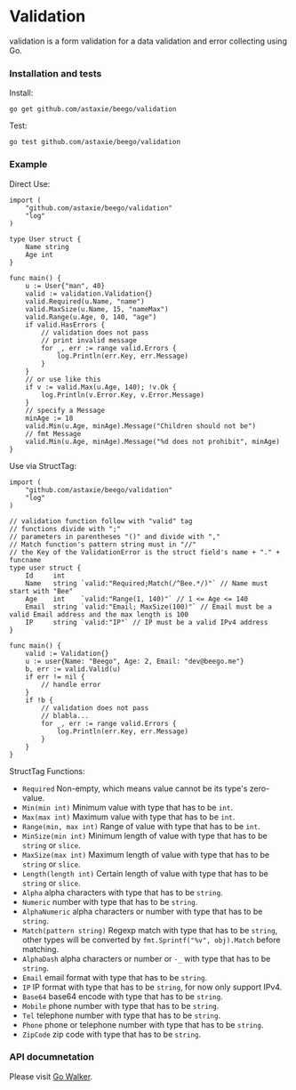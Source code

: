 # Validation

validation is a form validation for a data validation and error collecting using Go.

### Installation and tests

Install:

	go get github.com/astaxie/beego/validation

Test:

	go test github.com/astaxie/beego/validation

### Example

Direct Use:

	import (
		"github.com/astaxie/beego/validation"
		"log"
	)

	type User struct {
		Name string
		Age int
	}

	func main() {
		u := User{"man", 40}
		valid := validation.Validation{}
		valid.Required(u.Name, "name")
		valid.MaxSize(u.Name, 15, "nameMax")
		valid.Range(u.Age, 0, 140, "age")
		if valid.HasErrors {
			// validation does not pass
			// print invalid message
			for _, err := range valid.Errors {
				log.Println(err.Key, err.Message)
			}
		}
		// or use like this
		if v := valid.Max(u.Age, 140); !v.Ok {
			log.Println(v.Error.Key, v.Error.Message)
		}
		// specify a Message
		minAge := 18
		valid.Min(u.Age, minAge).Message("Children should not be")
		// fmt Message
		valid.Min(u.Age, minAge).Message("%d does not prohibit", minAge)
	}

Use via StructTag:

	import (
		"github.com/astaxie/beego/validation"
		"log"
	)

	// validation function follow with "valid" tag
	// functions divide with ";"
	// parameters in parentheses "()" and divide with ","
	// Match function's pattern string must in "//"
	// the Key of the ValidationError is the struct field's name + "." + funcname
	type user struct {
		Id     int
		Name   string `valid:"Required;Match(/^Bee.*/)"` // Name must start with "Bee"
		Age    int    `valid:"Range(1, 140)"` // 1 <= Age <= 140
		Email  string `valid:"Email; MaxSize(100)"` // Email must be a valid Email address and the max length is 100
		IP     string `valid:"IP"` // IP must be a valid IPv4 address
	}

	func main() {
		valid := Validation{}
		u := user{Name: "Beego", Age: 2, Email: "dev@beego.me"}
		b, err := valid.Valid(u)
		if err != nil {
			// handle error
		}
		if !b {
			// validation does not pass
			// blabla...
			for _, err := range valid.Errors {
				log.Println(err.Key, err.Message)
			}
		}
	}

StructTag Functions:

* `Required` Non-empty, which means value cannot be its type's zero-value.
* `Min(min int)` Minimum value with type that has to be `int`.
* `Max(max int)` Maximum value with type that has to be `int`.
* `Range(min, max int)` Range of value with type that has to be `int`.
* `MinSize(min int)` Minimum length of value with type that has to be `string` or `slice`.
* `MaxSize(max int)` Maximum length of value with type that has to be `string` or `slice`.
* `Length(length int)` Certain length of value with type that has to be `string` or `slice`.
* `Alpha` alpha characters with type that has to be `string`.
* `Numeric` number with type that has to be `string`.
* `AlphaNumeric` alpha characters or number with type that has to be `string`.
* `Match(pattern string)` Regexp match with type that has to be `string`, other types will be converted by `fmt.Sprintf("%v", obj).Match` before matching.
* `AlphaDash` alpha characters or number or `-_` with type that has to be `string`.
* `Email` email format with type that has to be `string`.
* `IP`  IP format with type that has to be `string`, for now only support IPv4.
* `Base64` base64 encode with type that has to be `string`.
* `Mobile` phone number with type that has to be `string`.
* `Tel` telephone number with type that has to be `string`.
* `Phone` phone or telephone number with type that has to be `string`.
* `ZipCode` zip code with type that has to be `string`.

### API documnetation

Please visit [Go Walker](http://gowalker.org/github.com/astaxie/beego/validation).
